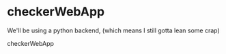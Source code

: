 checkerWebApp
=============

We'll be using a python backend, (which means I still gotta lean some crap)


checkerWebApp
